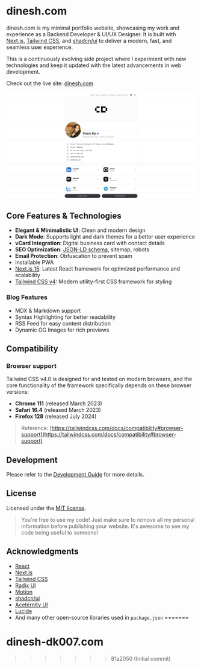 # dinesh.com

dinesh.com is my minimal portfolio website, showcasing my work and experience as a Backend Developer & UI/UX Designer. It is built with [Next.js](https://nextjs.org), [Tailwind CSS](https://tailwindcss.com), and [shadcn/ui](https://ui.shadcn.com) to deliver a modern, fast, and seamless user experience.

This is a continuously evolving side project where I experiment with new technologies and keep it updated with the latest advancements in web development.

Check out the live site: [dinesh.com](https://dinesh.com)

<picture>
  <source media="(prefers-color-scheme: dark)" srcset="./public/screenshot-desktop-dark.webp">
  <img src="./public/screenshot-desktop-light.webp" alt="Screenshot">
</picture>

## Core Features & Technologies

- **Elegant & Minimalistic UI**: Clean and modern design
- **Dark Mode**: Supports light and dark themes for a better user experience
- **vCard Integration**: Digital business card with contact details
- **SEO Optimization**: [JSON-LD schema](https://json-ld.org), sitemap, robots
- **Email Protection**: Obfuscation to prevent spam
- Installable PWA
- [Next.js 15](https://nextjs.org/): Latest React framework for optimized performance and scalability
- [Tailwind CSS v4](https://tailwindcss.com): Modern utility-first CSS framework for styling

### Blog Features

- MDX & Markdown support
- Syntax Highlighting for better readability
- RSS Feed for easy content distribution
- Dynamic OG Images for rich previews

## Compatibility

### Browser support

Tailwind CSS v4.0 is designed for and tested on modern browsers, and the core functionality of the framework specifically depends on these browser versions:

- **Chrome 111** (released March 2023)
- **Safari 16.4** (released March 2023)
- **Firefox 128** (released July 2024)

> Reference: [https://tailwindcss.com/docs/compatibility#browser-support](https://tailwindcss.com/docs/compatibility#browser-support)

## Development

Please refer to the [Development Guide](./DEVELOPMENT.md) for more details.

## License

Licensed under the [MIT license](./LICENSE).

> You're free to use my code! Just make sure to remove all my personal information before publishing your website. It's awesome to see my code being useful to someone!

## Acknowledgments

- [React](https://react.dev)
- [Next.js](https://nextjs.org)
- [Tailwind CSS](https://tailwindcss.com)
- [Radix UI](https://www.radix-ui.com)
- [Motion](https://motion.dev)
- [shadcn/ui](https://ui.shadcn.com)
- [Aceternity UI](https://ui.aceternity.com)
- [Lucide](https://lucide.dev)
- And many other open-source libraries used in `package.json`
=======
# dinesh-dk007.com
>>>>>>> 81a2050 (Initial commit)
